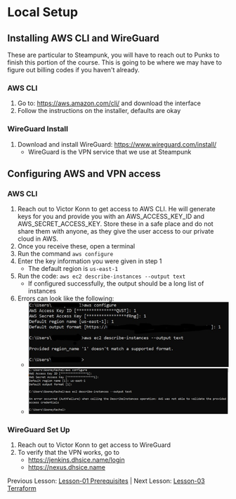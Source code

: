 # Local Setup

## Installing AWS CLI and WireGuard
These are particular to Steampunk, you will have to reach out to Punks to finish this portion of the course.
This is going to be where we may have to figure out billing codes if you haven't already. 

### AWS CLI 

1. Go to: https://aws.amazon.com/cli/ and download the interface
2. Follow the instructions on the installer, defaults are okay

### WireGuard Install

1. Download and install WireGuard: https://www.wireguard.com/install/
   + WireGuard is the VPN service that we use at Steampunk

## Configuring AWS and VPN access

### AWS CLI 
 
1. Reach out to Victor Konn to get access to AWS CLI. He will generate
keys for you and provide you with an AWS_ACCESS_KEY_ID and 
AWS_SECRET_ACCESS_KEY. Store these in a safe place and do not share them 
with anyone, as they give the user access to our private cloud in AWS. 
2. Once you receive these, open a terminal
3. Run the command `aws configure`
4. Enter the key information you were given in step 1
   + The default region is `us-east-1`
5. Run the code: `aws ec2 describe-instances --output text`
   + If configured successfully, the output should be a long list of 
   instances
6. Errors can look like the following:
   + ![error 1](https://github.com/SteampunkFoundry/DevOpsForBeginnersCourse/blob/rachel-updates/imgs/awsKeyError1.jpg)
   + ![error 2](https://github.com/SteampunkFoundry/DevOpsForBeginnersCourse/blob/master/imgs/awsKeyError2.png)

### WireGuard Set Up

1. Reach out to Victor Konn to get access to WireGuard 
2. To verify that the VPN works, go to
   + https://jenkins.dhsice.name/login
   + https://nexus.dhsice.name
   
Previous Lesson: [Lesson-01 Prerequisites](./Lesson-01.md) | Next Lesson: [Lesson-03 Terraform](./Lesson-03.md)
